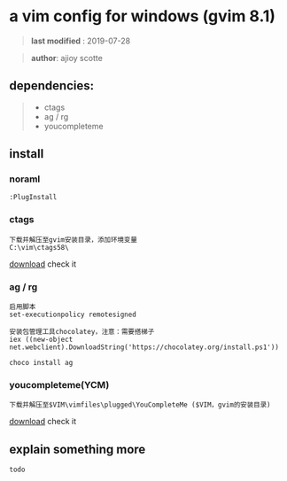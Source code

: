 # a vim config for windows (gvim 8.1)
> **last modified** : 2019-07-28

> **author**: ajioy scotte

## dependencies:
> * ctags
> * ag / rg
> * youcompleteme

## install
### noraml
```
:PlugInstall
```

### ctags
```
下载并解压至gvim安装目录，添加环境变量
C:\vim\ctags58\
```
[download](http://prdownloads.sourceforge.net/ctags/ctags58.zip) check it

### ag / rg
```
启用脚本
set-executionpolicy remotesigned

安装包管理工具chocolatey，注意：需要搭梯子
iex ((new-object net.webclient).DownloadString('https://chocolatey.org/install.ps1'))

choco install ag
```

### youcompleteme(YCM)
```
下载并解压至$VIM\vimfiles\plugged\YouCompleteMe ($VIM，gvim的安装目录)
```
[download](https://www.zhihu.com/question/25437050/answer/95662340) check it


## explain something more
```
todo
```

